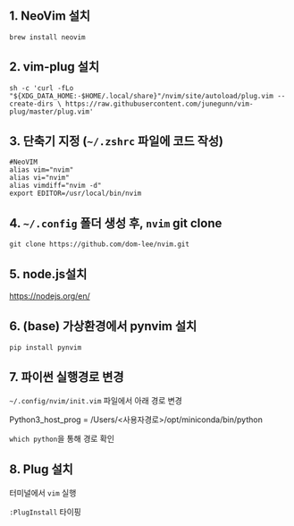## 1. NeoVim 설치
`brew install neovim`

## 2. vim-plug 설치
`sh -c 'curl -fLo "${XDG_DATA_HOME:-$HOME/.local/share}"/nvim/site/autoload/plug.vim --create-dirs \
       https://raw.githubusercontent.com/junegunn/vim-plug/master/plug.vim'`

## 3. 단축기 지정 (`~/.zshrc` 파일에 코드 작성)
```
#NeoVIM
alias vim="nvim"
alias vi="nvim"
alias vimdiff="nvim -d"
export EDITOR=/usr/local/bin/nvim
```

## 4. `~/.config` 폴더 생성 후, `nvim` git clone
`git clone https://github.com/dom-lee/nvim.git`

## 5. node.js설치
https://nodejs.org/en/

## 6. (base) 가상환경에서 pynvim 설치
`pip install pynvim`

## 7. 파이썬 실행경로 변경
`~/.config/nvim/init.vim` 파일에서 아래 경로 변경

Python3_host_prog = /Users/<사용자경로>/opt/miniconda/bin/python

`which python`을 통해 경로 확인

## 8. Plug 설치
터미널에서 `vim` 실행

`:PlugInstall` 타이핑

